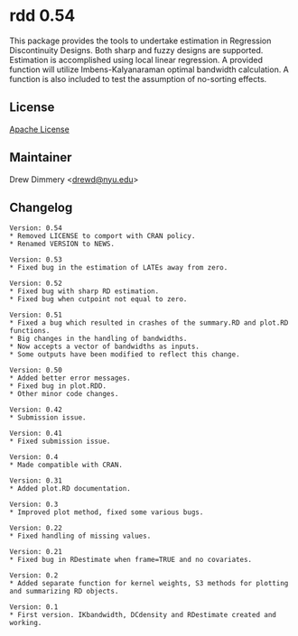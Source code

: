 rdd 0.54
========

This package provides the tools to undertake estimation in Regression 
 Discontinuity Designs. Both sharp and fuzzy designs are supported. Estimation is 
 accomplished using local linear regression. A provided function will utilize 
 Imbens-Kalyanaraman optimal bandwidth calculation. A function is also included to 
 test the assumption of no-sorting effects.
 
 
License
-------

[Apache License](http://www.apache.org/licenses/LICENSE-2.0.html)
 
Maintainer
----------

Drew Dimmery <[drewd@nyu.edu](mailto:drewd@nyu.edu)>
 
Changelog
---------

    Version: 0.54
    * Removed LICENSE to comport with CRAN policy.
    * Renamed VERSION to NEWS.
    
    Version: 0.53
    * Fixed bug in the estimation of LATEs away from zero.
    
    Version: 0.52
    * Fixed bug with sharp RD estimation.
	* Fixed bug when cutpoint not equal to zero.

    Version: 0.51
    * Fixed a bug which resulted in crashes of the summary.RD and plot.RD functions. 
	* Big changes in the handling of bandwidths. 
	* Now accepts a vector of bandwidths as inputs. 
	* Some outputs have been modified to reflect this change.
	
    Version: 0.50 
    * Added better error messages. 
	* Fixed bug in plot.RDD. 
	* Other minor code changes. 
	
    Version: 0.42
    * Submission issue. 
    
    Version: 0.41
    * Fixed submission issue. 
	
    Version: 0.4
    * Made compatible with CRAN. 
	
    Version: 0.31
    * Added plot.RD documentation. 
    
    Version: 0.3
    * Improved plot method, fixed some various bugs.
    
    Version: 0.22 
    * Fixed handling of missing values. 
    
    Version: 0.21 
    * Fixed bug in RDestimate when frame=TRUE and no covariates. 
    
    Version: 0.2 
    * Added separate function for kernel weights, S3 methods for plotting and summarizing RD objects.
	
    Version: 0.1 
    * First version. IKbandwidth, DCdensity and RDestimate created and working. 


